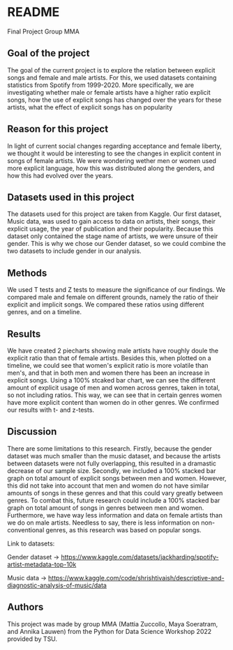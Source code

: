 # README 
Final Project Group MMA

## Goal of the project
The goal of the current project is to explore the relation between explicit songs and female and male artists. For this, we used datasets containing statistics from Spotify
from 1999-2020. 
More specifically, we are investigating whether male or female artists have a higher ratio explicit songs, how the use of explicit songs has changed over the years for these
artists, what the effect of explicit songs has on popularity
    
## Reason for this project
In light of current social changes regarding acceptance and female liberty, we thought it would be interesting to see the changes in explicit content in songs of female artists. We were wondering wether men or women used more explicit language, how this was distributed along the genders, and how this had evolved over the years.

    
## Datasets used in this project
The datasets used for this project are taken from Kaggle. Our first dataset, Music data, was used to gain access to data on artists, their songs, their explicit usage, the year of publication and their popularity. Because this dataset only contained the stage name of artists, we were unsure of their gender. This is why we chose our Gender dataset, so we could combine the two datasets to include gender in our analysis.


## Methods
We used T tests and Z tests to measure the significance of our findings. We compared male and female on different grounds, namely the ratio of their explicit and implicit songs. We compared these ratios using different genres, and on a timeline. 

## Results
We have created 2 piecharts showing male artists have roughly doule the explicit ratio than that of female artists. Besides this, when plotted on a timeline, we could see that women's explicit ratio is more volatile than men's, and that in both men and women there has been an increase in explicit songs. Using a 100% stcaked bar chart, we can see the different amount of explicit usage of men and women across genres, taken in total, so not including ratios. This way, we can see that in certain genres women have more explicit content than women do in other genres. We confirmed our results with t- and z-tests. 

## Discussion
There are some limitations to this research. Firstly, because the gender dataset was much smaller than the music dataset, and because the artists between datasets were not fully overlapping, this resulted in a dramastic decrease of our sample size. Secondly, we included a 100% stacked bar graph on total amount of explicit songs between men and women. However, this did not take into account that men and women do not have similar amounts of songs in these genres and that this could vary greatly between genres. To combat this, future research could include a 100% stacked bar graph on total amount of songs in genres between men and women. Furthermore, we have way less information and data on female artists than we do on male artists. Needless to say, there is less information on non-conventional genres, as this research was based on popular songs. 


Link to datasets:

Gender dataset -> https://www.kaggle.com/datasets/jackharding/spotify-artist-metadata-top-10k 

Music data -> https://www.kaggle.com/code/shrishtivaish/descriptive-and-diagnostic-analysis-of-music/data

## Authors
This project was made by group MMA (Mattia Zuccollo, Maya Soeratram, and Annika Lauwen) from the Python for Data Science Workshop 2022 provided by TSU.
